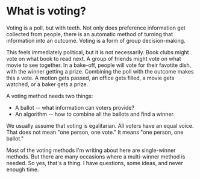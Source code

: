 # What is voting?

Voting is a poll, but with teeth. Not only does preference information
get collected from people, there is an automatic method of turning that
information into an outcome. Voting is a form of group decision-making.

This feels immediately political, but it is not necessarily. Book clubs might
vote on what book to read next. A group of friends might vote on what movie to
see together. In a bake-off, people will vote for their favotite dish, with the
winner getting a prize. Combining the poll with the outcome makes this a vote.
A motion gets passed, an office gets filled, a movie gets watched, or a baker
gets a prize.

A voting method needs two things:

* A ballot -- what information can voters provide?
* An algorithm -- how to combine all the ballots and find a winner.

We usually assume that voting is egalitarian. All voters have an equal voice.
That does not mean "one person, one vote." It means "one person, one ballot."

Most of the voting methods I'm writing about here are single-winner methods. But
there are many occasions where a multi-winner method is needed. So yes, that's a
thing. I have questions, some ideas, and never enough time.
